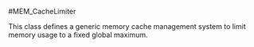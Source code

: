 #MEM_CacheLimiter

This class defines a generic memory cache management system
to limit memory usage to a fixed global maximum.
